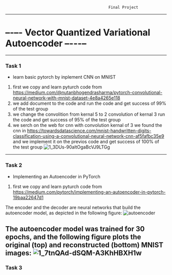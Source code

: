                                                  Final Project
-----------------------------------------------------------------------------------------------------------------------------------------------------------
# –-–- Vector Quantized Variational Autoencoder –---–
-----------------------------------------------------------------------------------------------------------------------------------------------------------

### Task 1

* learn basic pytorch by inplement CNN on MNIST
1. first we copy and learn pyturch code from https://medium.com/@nutanbhogendrasharma/pytorch-convolutional-neural-network-with-mnist-dataset-4e8a4265e118
2. we add document to the code and run the code and get success of 99% of the test group
3. we change the convolition from kernal 5 to 2 convolution of kernal 3 run the code and get success of 95% of the test group 
4. we serch on the web for cnn with convolution kernal of 3 we found the cnn in
 https://towardsdatascience.com/mnist-handwritten-digits-classification-using-a-convolutional-neural-network-cnn-af5fafbc35e9
and we implement it on the previos code and get success of 100% of the test group
![1_3DUs-90altOgaBcVJ9LTGg](https://user-images.githubusercontent.com/58992981/203141001-85860bfd-d0c5-4aaa-bca1-15c8d57c19a2.png)
-------------
### Task 2

* Implementing an Autoencoder in PyTorch
1. first we copy and learn pyturch code from https://medium.com/pytorch/implementing-an-autoencoder-in-pytorch-19baa22647d1

The encoder and the decoder are neural networks that build the autoencoder model, as depicted in the following figure:
![autoencoder](https://user-images.githubusercontent.com/58992981/204745407-830a8e45-8a0c-4b1d-8921-49f2212cc43b.png)


The autoencoder model was trained for 30 epochs, and the following figure plots the original (top) and reconstructed (bottom) MNIST images:
![1_7tnQAd-dSQM-A3KhHBXH1w](https://user-images.githubusercontent.com/58992981/204101201-2f718865-b477-44de-b1a2-43f2e1d017e7.jpg)
-------------
### Task 3

